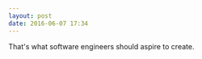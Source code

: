 ```yaml
---
layout: post
date: 2016-06-07 17:34
---
```

That's what software engineers should aspire to create.
